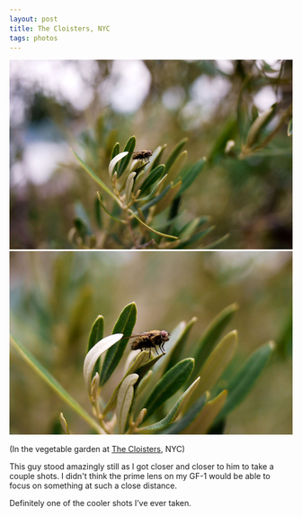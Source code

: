 ```yaml
---
layout: post
title: The Cloisters, NYC
tags: photos
---
```


<div class="photo-block top">
    <img src="/assets/img/2012-07-30_Fly1.jpg" title="Fly"/>
    <img src="/assets/img/2012-07-30_Fly2.jpg" title="Close Up"/>
</div>

<p class="quote-source">
    (In the vegetable garden at <a target="_blank" title="The Cloisters -- wikipedia.org" href="https://en.
    wikipedia.org/wiki/The_Cloisters">The Cloisters</a>, NYC)
</p>

This guy stood amazingly still as I got closer and closer to him to take a couple shots.  I didn't think the prime lens on my GF-1 would be able to focus on something at such a close distance.

Definitely one of the cooler shots I’ve ever taken.